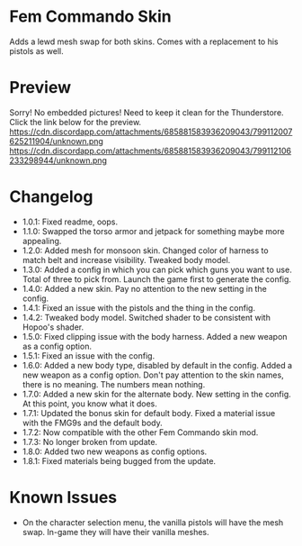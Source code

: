 # Fem Commando Skin
Adds a lewd mesh swap for both skins. Comes with a replacement to his pistols as well.

# Preview
Sorry! No embedded pictures! Need to keep it clean for the Thunderstore. Click the link below for the preview.
https://cdn.discordapp.com/attachments/685881583936209043/799112007625211904/unknown.png
https://cdn.discordapp.com/attachments/685881583936209043/799112106233298944/unknown.png

# Changelog
- 1.0.1: Fixed readme, oops.
- 1.1.0: Swapped the torso armor and jetpack for something maybe more appealing.
- 1.2.0: Added mesh for monsoon skin. Changed color of harness to match belt and increase visibility. Tweaked body model.
- 1.3.0: Added a config in which you can pick which guns you want to use. Total of three to pick from. 
Launch the game first to generate the config.
- 1.4.0: Added a new skin. Pay no attention to the new setting in the config.
- 1.4.1: Fixed an issue with the pistols and the thing in the config.
- 1.4.2: Tweaked body model. Switched shader to be consistent with Hopoo's shader.
- 1.5.0: Fixed clipping issue with the body harness. Added a new weapon as a config option.
- 1.5.1: Fixed an issue with the config.
- 1.6.0: Added a new body type, disabled by default in the config. Added a new weapon as a config option. Don't pay attention to the skin names, there is no meaning. The numbers mean nothing.
- 1.7.0: Added a new skin for the alternate body. New setting in the config. At this point, you know what it does.
- 1.7.1: Updated the bonus skin for default body. Fixed a material issue with the FMG9s and the default body.
- 1.7.2: Now compatible with the other Fem Commando skin mod.
- 1.7.3: No longer broken from update.
- 1.8.0: Added two new weapons as config options.
- 1.8.1: Fixed materials being bugged from the update.

# Known Issues
- On the character selection menu, the vanilla pistols will have the mesh swap. In-game they will have their vanilla meshes.